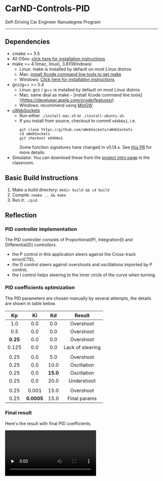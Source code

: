 # CarND-Controls-PID
Self-Driving Car Engineer Nanodegree Program

---

## Dependencies

* cmake >= 3.5
 * All OSes: [click here for installation instructions](https://cmake.org/install/)
* make >= 4.1(mac, linux), 3.81(Windows)
  * Linux: make is installed by default on most Linux distros
  * Mac: [install Xcode command line tools to get make](https://developer.apple.com/xcode/features/)
  * Windows: [Click here for installation instructions](http://gnuwin32.sourceforge.net/packages/make.htm)
* gcc/g++ >= 5.4
  * Linux: gcc / g++ is installed by default on most Linux distros
  * Mac: same deal as make - [install Xcode command line tools]((https://developer.apple.com/xcode/features/)
  * Windows: recommend using [MinGW](http://www.mingw.org/)
* [uWebSockets](https://github.com/uWebSockets/uWebSockets)
  * Run either `./install-mac.sh` or `./install-ubuntu.sh`.
  * If you install from source, checkout to commit `e94b6e1`, i.e.
    ```
    git clone https://github.com/uWebSockets/uWebSockets 
    cd uWebSockets
    git checkout e94b6e1
    ```
    Some function signatures have changed in v0.14.x. See [this PR](https://github.com/udacity/CarND-MPC-Project/pull/3) for more details.
* Simulator. You can download these from the [project intro page](https://github.com/udacity/self-driving-car-sim/releases) in the classroom.

## Basic Build Instructions

1. Make a build directory: `mkdir build && cd build`
2. Compile: `cmake .. && make`
3. Run it: `./pid`. 

## Reflection

### PID controller implementation

The PID controller consists of Proportional(P), Integration(I) and Differential(D) controllers.

* the P control in this application steers against the Cross-track error(CTE),
* the D control steers against overshoots and oscillations imported by P control,
* the I control helps steering to the inner circle of the curve when turning.

### PID coefficients optimization

The PID parameters are chosen manually by several attempts, the details are shown in table below.

|     Kp     |     Ki     |     Kd    |   Result  |   
|:--------------:|:--------------:|:-------------:|:----------:|
|    1.0      |     0.0     |   0.0    |   Overshoot |
|    0.5      |     0.0     |   0.0    |   Overshoot |
|  **0.25**   |     0.0     |   0.0    |   Overshoot |
|    0.125     |     0.0     |   0.0    |   Lack of steering |
| | | | |
|    0.25      |     0.0     |   5.0    |   Overshoot |
|    0.25      |     0.0     |   10.0    |   Oscillation |
|    0.25      |     0.0     | **15.0**   |   Oscillation |
|    0.25      |     0.0     |   20.0    |   Undershoot |
| | | | |
|    0.25      |     0.001    |   15.0    |   Overshoot  |
|    0.25      |  **0.0005**  |   15.0    |   Final params |

### Final result

Here's the result with final PID coefficients.

<video id="video" controls="" preload="none">
    <source id="mp4" src="./video/output_project_video.mp4" type="video/mp4">
</video>